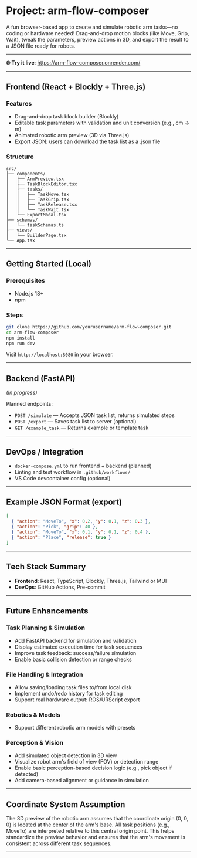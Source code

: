 # Project: arm-flow-composer

A fun browser-based app to create and simulate robotic arm tasks—no coding or hardware needed! Drag-and-drop motion blocks (like Move, Grip, Wait), tweak the parameters, preview actions in 3D, and export the result to a JSON file ready for robots.

---

**🌐 Try it live**: https://arm-flow-composer.onrender.com/

---

## Frontend (React + Blockly + Three.js)

### Features
- Drag-and-drop task block builder (Blockly)
- Editable task parameters with validation and unit conversion (e.g., cm → m)
- Animated robotic arm preview (3D via Three.js)
- Export JSON: users can download the task list as a .json file


### Structure
```
src/
├── components/
│   ├── ArmPreview.tsx
│   ├── TaskBlockEditor.tsx
│   ├── tasks/
│   │   ├── TaskMove.tsx
│   │   ├── TaskGrip.tsx
│   │   ├── TaskRelease.tsx
│   │   └── TaskWait.tsx
│   └── ExportModal.tsx
├── schemas/
│   └── taskSchemas.ts
├── views/
│   └── BuilderPage.tsx
└── App.tsx
```

---

## Getting Started (Local)

### Prerequisites
- Node.js 18+
- npm

### Steps
```bash
git clone https://github.com/yourusername/arm-flow-composer.git
cd arm-flow-composer
npm install
npm run dev
```

Visit `http://localhost:8080` in your browser.

---

## Backend (FastAPI)

*(In progress)*

Planned endpoints:
- `POST /simulate` — Accepts JSON task list, returns simulated steps
- `POST /export` — Saves task list to server (optional)
- `GET /example_task` — Returns example or template task

---

## DevOps / Integration

- `docker-compose.yml` to run frontend + backend (planned)
- Linting and test workflow in `.github/workflows/`
- VS Code devcontainer config (optional)

---

## Example JSON Format (export)
```json
[
  { "action": "MoveTo", "x": 0.2, "y": 0.1, "z": 0.3 },
  { "action": "Pick", "grip": 40 },
  { "action": "MoveTo", "x": 0.1, "y": 0.1, "z": 0.4 },
  { "action": "Place", "release": true }
]
```

---

## Tech Stack Summary
- **Frontend**: React, TypeScript, Blockly, Three.js, Tailwind or MUI
- **DevOps**: GitHub Actions, Pre-commit

---


## Future Enhancements

### Task Planning & Simulation
- Add FastAPI backend for simulation and validation
- Display estimated execution time for task sequences
- Improve task feedback: success/failure simulation
- Enable basic collision detection or range checks

### File Handling & Integration
- Allow saving/loading task files to/from local disk
- Implement undo/redo history for task editing
- Support real hardware output: ROS/URScript export

### Robotics & Models
- Support different robotic arm models with presets

### Perception & Vision 
- Add simulated object detection in 3D view
- Visualize robot arm's field of view (FOV) or detection range
- Enable basic perception-based decision logic (e.g., pick object if detected)
- Add camera-based alignment or guidance in simulation

---

## Coordinate System Assumption

The 3D preview of the robotic arm assumes that the coordinate origin (0, 0, 0) is located at the center of the arm's base. All task positions (e.g., MoveTo) are interpreted relative to this central origin point. This helps standardize the preview behavior and ensures that the arm's movement is consistent across different task sequences.

---


